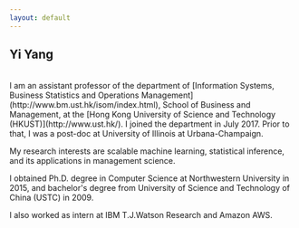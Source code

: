 ```yaml
---
layout: default
---
```


## Yi Yang
<br>
I am an assistant professor of the department of [Information Systems, Business Statistics and Operations Management](http://www.bm.ust.hk/isom/index.html), School of Business and Management, at the [Hong Kong University of Science and Technology (HKUST)](http://www.ust.hk/). I joined the department in July 2017. Prior to that, I was a post-doc at University of Illinois at Urbana-Champaign. <br>
<!--My research question is: how can firm/organization make better decision with machine learning and big data? -->

My research interests are scalable machine learning, statistical inference, and its applications in management science. <br>

<!--I teach undergraduate database course at UIUC. <br><br>-->

I obtained Ph.D. degree in Computer Science at Northwestern University in 2015, and bachelor's degree from University of Science and Technology of China (USTC) in 2009.<br>

I also worked as intern at IBM T.J.Watson Research and Amazon AWS. <br>

<!--I jog and cycle.-->


<!--For more information about my research, please see [Publications](publications).

For more information about my teaching, please see [Teaching](teaching).

For more information on Facebook Brand Universe, please see [FB Universe](zoom/index.html).-->

